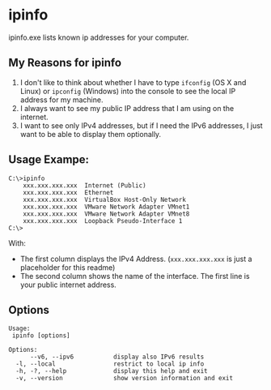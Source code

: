 # ipinfo

ipinfo.exe lists known ip addresses for your computer.


## My Reasons for ipinfo

1. I don't like to think about whether I have to type `ifconfig` (OS X and Linux) or `ipconfig` (Windows) into the console to see the local IP address for my machine.
2. I always want to see my public IP address that I am using on the internet.
3. I want to see only IPv4 addresses, but if I need the IPv6 addresses, I just want to be able to display them optionally.

## Usage Exampe:

```
C:\>ipinfo
    xxx.xxx.xxx.xxx  Internet (Public)
    xxx.xxx.xxx.xxx  Ethernet
    xxx.xxx.xxx.xxx  VirtualBox Host-Only Network
    xxx.xxx.xxx.xxx  VMware Network Adapter VMnet1
    xxx.xxx.xxx.xxx  VMware Network Adapter VMnet8
    xxx.xxx.xxx.xxx  Loopback Pseudo-Interface 1
C:\>
```
With:
* The first column displays the IPv4 Address. (`xxx.xxx.xxx.xxx` is just a placeholder for this readme)
* The second column shows the name of the interface. The first line is your public internet address.

## Options

```
Usage:
 ipinfo [options]

Options:
      --v6, --ipv6           display also IPv6 results
  -l, --local                restrict to local ip info
  -h, -?, --help             display this help and exit
  -v, --version              show version information and exit
```

